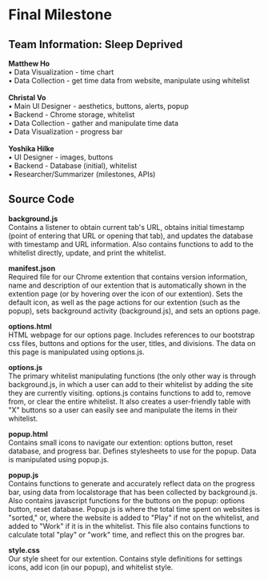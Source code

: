 # Final Milestone 

## Team Information: Sleep Deprived

<b>Matthew Ho</b><br>
• Data Visualization - time chart<br>
• Data Collection - get time data from website, manipulate using whitelist<br>
<br><b>Christal Vo</b><br>
• Main UI Designer - aesthetics, buttons, alerts, popup<br>
• Backend - Chrome storage, whitelist<br>
• Data Collection - gather and manipulate time data<br>
• Data Visualization - progress bar<br>
<br><b>Yoshika Hilke</b><br>
• UI Designer - images, buttons<br>
• Backend - Database (initial), whitelist<br>
• Researcher/Summarizer (milestones, APIs)<br>

## Source Code

<b>background.js</b><br>
Contains a listener to obtain current tab's URL, obtains initial timestamp (point of entering that URL or opening that tab), and updates the database with timestamp and URL information. Also contains functions to add to the whitelist directly, update, and print the whitelist.

<b>manifest.json</b><br>
Required file for our Chrome extention that contains version information, name and description of our extention that is automatically shown in the extention page (or by hovering over the icon of our extention). Sets the default icon, as well as the page actions for our extention (such as the popup), sets background activity (background.js), and sets an options page.

<b>options.html</b><br>
HTML webpage for our options page. Includes references to our bootstrap css files, buttons and options for the user, titles, and divisions. The data on this page is manipulated using options.js.

<b>options.js</b><br>
The primary whitelist manipulating functions (the only other way is through background.js, in which a user can add to their whitelist by adding the site they are currently visiting. options.js contains functions to add to, remove from, or clear the entire whitelist. It also creates a user-friendly table with "X" buttons so a user can easily see and manipulate the items in their whitelist. 

<b>popup.html</b><br>
Contains small icons to navigate our extention: options button, reset database, and progress bar. Defines stylesheets to use for the popup. Data is manipulated using popup.js.

<b>popup.js</b><br>
Contains functions to generate and accurately reflect data on the progress bar, using data from localstorage that has been collected by background.js. Also contains javascript functions for the buttons on the popup: options button, reset database. Popup.js is where the total time spent on websites is "sorted," or, where the website is added to "Play" if not on the whitelist, and added to "Work" if it is in the whitelist. This file also contains functions to calculate total "play" or "work" time, and reflect this on the progres bar. 

<b>style.css</b><br>
Our style sheet for our extention. Contains style definitions for settings icons, add icon (in our popup), and whitelist style.
